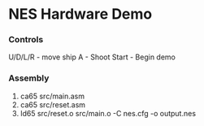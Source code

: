 # NES Hardware Demo

### Controls

U/D/L/R - move ship
A - Shoot
Start - Begin demo

### Assembly

1. ca65 src/main.asm
2. ca65 src/reset.asm
3. ld65 src/reset.o src/main.o -C nes.cfg -o output.nes